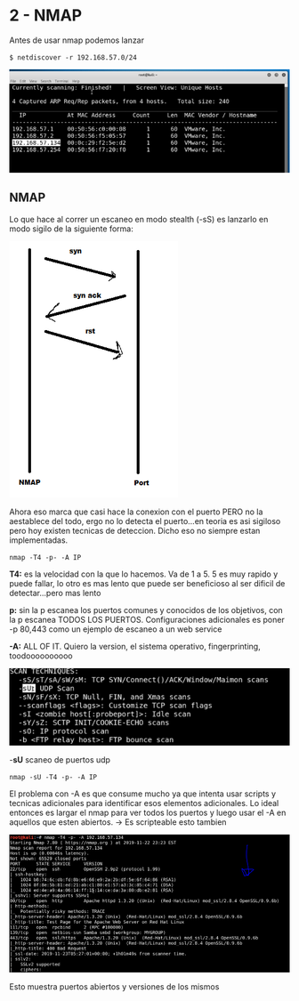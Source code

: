 # 2 - NMAP

Antes de usar nmap podemos lanzar 

```text
$ netdiscover -r 192.168.57.0/24
```

![](../../../.gitbook/assets/imagen%20%28189%29.png)

## NMAP

Lo que hace al correr un escaneo en modo stealth \(-sS\) es lanzarlo en modo sigilo de la siguiente forma:

![Amo paint es mi pasion](../../../.gitbook/assets/imagen%20%28188%29.png)

Ahora eso marca que casi hace la conexion con el puerto PERO no la aestablece del todo, ergo no lo detecta el puerto...en teoria es asi sigiloso pero hoy existen tecnicas de deteccion. Dicho eso no siempre estan implementadas.

```text
nmap -T4 -p- -A IP 
```

**T4:** es la velocidad con la que lo hacemos. Va de 1 a 5. 5 es muy rapido y puede fallar, lo otro es mas lento que puede ser beneficioso al ser dificil de detectar...pero mas lento

**p:** sin la p escanea los puertos comunes y conocidos de los objetivos, con la p escanea TODOS LOS PUERTOS. Configuraciones adicionales es poner -p 80,443 como un ejemplo de escaneo a un web service

**-A:** ALL OF IT. Quiero la version, el sistema operativo, fingerprinting, toodoooooooooo

![](../../../.gitbook/assets/imagen%20%28181%29.png)

-**sU** scaneo de puertos udp

```text
nmap -sU -T4 -p- -A IP 
```

El problema con -A es que consume mucho ya que intenta usar scripts y tecnicas adicionales para identificar esos elementos adicionales. Lo ideal entonces es largar el nmap para ver todos los puertos y luego usar el -A en aquellos que esten abiertos. -&gt; Es scripteable esto tambien

![Resultado de script](../../../.gitbook/assets/imagen%20%28182%29.png)

Esto muestra puertos abiertos y versiones de los mismos





